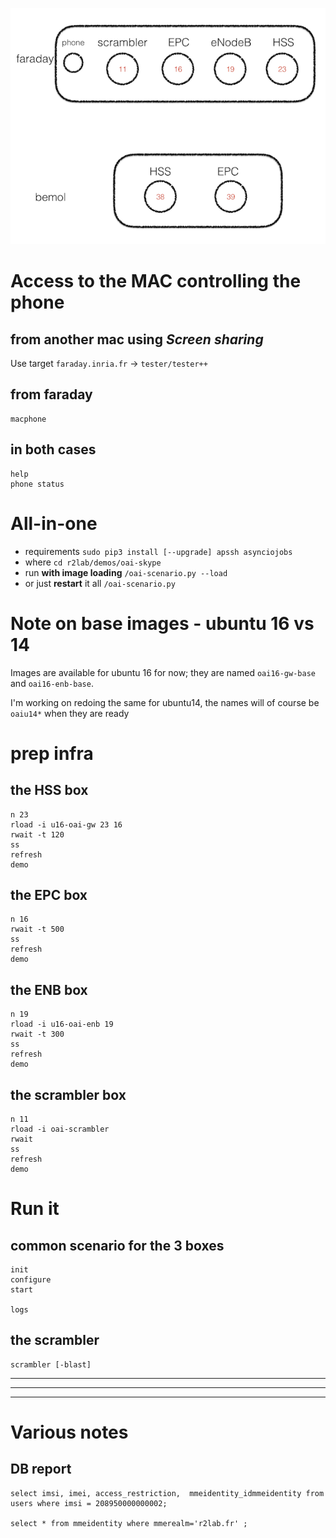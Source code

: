 ![](oai-nodes.001.png)


# Access to the MAC controlling the phone

## from another mac using *Screen sharing*

Use target `faraday.inria.fr` -> `tester/tester++`

## from faraday

```
macphone
```

## in both cases

```
help
phone status
```

# All-in-one

* requirements `sudo pip3 install [--upgrade] apssh asynciojobs`
* where `cd r2lab/demos/oai-skype`
* run **with image loading** `/oai-scenario.py --load`
* or just **restart** it all `/oai-scenario.py`


# Note on base images - ubuntu 16 vs 14

Images are available for ubuntu 16 for now; they are named `oai16-gw-base` and `oai16-enb-base`.

I'm working on redoing the same for ubuntu14, the names will of course be `oaiu14*` when they are ready

# prep infra

## the HSS box

```
n 23
rload -i u16-oai-gw 23 16
rwait -t 120
ss
refresh
demo
```

## the EPC box

```
n 16
rwait -t 500
ss
refresh
demo
```
## the ENB box

```
n 19
rload -i u16-oai-enb 19 
rwait -t 300
ss
refresh
demo
```

## the scrambler box

```
n 11
rload -i oai-scrambler
rwait
ss
refresh
demo
```

# Run it

## common scenario for the 3 boxes

```
init
configure
start

logs
```

## the scrambler

```
scrambler [-blast]
```

*****
*****
*****


# Various notes


## DB report

```
select imsi, imei, access_restriction,  mmeidentity_idmmeidentity from users where imsi = 208950000000002;

select * from mmeidentity where mmerealm='r2lab.fr' ;
```

